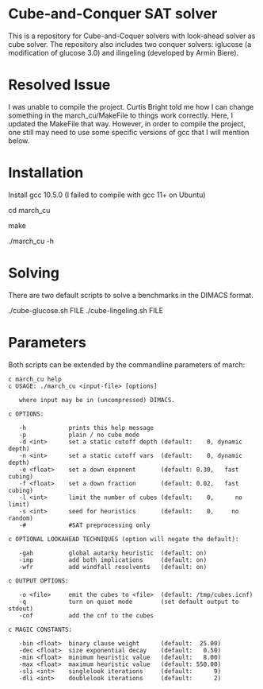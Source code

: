 Cube-and-Conquer SAT solver
===========================

This is a repository for Cube-and-Coquer solvers with look-ahead solver
as cube solver. The repository also includes two conquer solvers: 
iglucose (a modification of glucose 3.0) and ilingeling (developed by
Armin Biere).

Resolved Issue
============

I was unable to compile the project. Curtis Bright told me how I can change something in the march_cu/MakeFile to things work correctly. Here, I updated the MakeFile that way. However, in order to compile the project, one still may need to use some specific versions of gcc that I will mention below. 

Installation
============

Install gcc 10.5.0 (I failed to compile with gcc 11+ on Ubuntu)

cd march_cu

make

./march_cu -h


<!---Build the code using: ./build.sh

This command will compile the solvers march_cu, iglucose (version 3.0), 
and ilingeling (version bjc). 

Cleaning up the repository can simply be done by: ./build.sh clean --->

Solving
=======

There are two default scripts to solve a benchmarks in the DIMACS format.

./cube-glucose.sh   FILE
./cube-lingeling.sh FILE


Parameters
==========

Both scripts can be extended by the commandline parameters of march:
```
c march_cu help
c USAGE: ./march_cu <input-file> [options]

   where input may be in (uncompressed) DIMACS.

c OPTIONS:

   -h            prints this help message
   -p            plain / no cube mode
   -d <int>      set a static cutoff depth (default:    0, dynamic depth)
   -n <int>      set a static cutoff vars  (default:    0, dynamic depth)
   -e <float>    set a down exponent       (default: 0.30,   fast cubing)
   -f <float>    set a down fraction       (default: 0.02,   fast cubing)
   -l <int>      limit the number of cubes (default:    0,      no limit)
   -s <int>      seed for heuristics       (default:    0,     no random)
   -#            #SAT preprocessing only

c OPTIONAL LOOKAHEAD TECHNIQUES (option will negate the default):

   -gah          global autarky heuristic  (default: on)
   -imp          add both implications     (default: on)
   -wfr          add windfall resolvents   (default: on)

c OUTPUT OPTIONS:

   -o <file>     emit the cubes to <file>  (default: /tmp/cubes.icnf)
   -q            turn on quiet mode        (set default output to stdout)
   -cnf          add the cnf to the cubes

c MAGIC CONSTANTS:

   -bin <float>  binary clause weight      (default:  25.00)
   -dec <float>  size exponential decay    (default:   0.50)
   -min <float>  minimum heuristic value   (default:   8.00)
   -max <float>  maximum heuristic value   (default: 550.00)
   -sli <int>    singlelook iterations     (default:      9)
   -dli <int>    doublelook iterations     (default:      2)
```
